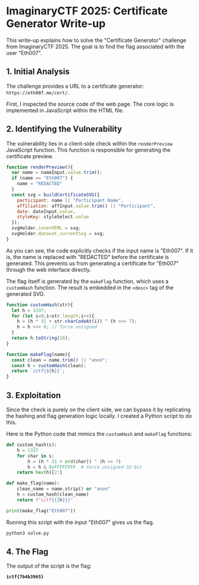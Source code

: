 # ImaginaryCTF 2025: Certificate Generator Write-up

This write-up explains how to solve the "Certificate Generator" challenge from ImaginaryCTF 2025. The goal is to find the flag associated with the user "Eth007".

## 1. Initial Analysis

The challenge provides a URL to a certificate generator: `https://eth007.me/cert/`.

First, I inspected the source code of the web page. The core logic is implemented in JavaScript within the HTML file.

## 2. Identifying the Vulnerability

The vulnerability lies in a client-side check within the `renderPreview` JavaScript function. This function is responsible for generating the certificate preview.

```javascript
function renderPreview(){
  var name = nameInput.value.trim();
  if (name == "Eth007") {
    name = "REDACTED"
  }
  const svg = buildCertificateSVG({
    participant: name || "Participant Name",
    affiliation: affInput.value.trim() || "Participant",
    date: dateInput.value,
    styleKey: styleSelect.value
  });
  svgHolder.innerHTML = svg;
  svgHolder.dataset.currentSvg = svg;
}
```

As you can see, the code explicitly checks if the input name is "Eth007". If it is, the name is replaced with "REDACTED" before the certificate is generated. This prevents us from generating a certificate for "Eth007" through the web interface directly.

The flag itself is generated by the `makeFlag` function, which uses a `customHash` function. The result is embedded in the `<desc>` tag of the generated SVG.

```javascript
function customHash(str){
  let h = 1337;
  for (let i=0;i<str.length;i++){
    h = (h * 31 + str.charCodeAt(i)) ^ (h >>> 7);
    h = h >>> 0; // force unsigned
  }
  return h.toString(16);
}

function makeFlag(name){
  const clean = name.trim() || "anon";
  const h = customHash(clean);
  return `ictf{${h}}`;
}
```

## 3. Exploitation

Since the check is purely on the client side, we can bypass it by replicating the hashing and flag generation logic locally. I created a Python script to do this.

Here is the Python code that mimics the `customHash` and `makeFlag` functions:

```python
def custom_hash(s):
    h = 1337
    for char in s:
        h = (h * 31 + ord(char)) ^ (h >> 7)
        h = h & 0xFFFFFFFF  # force unsigned 32-bit
    return hex(h)[2:]

def make_flag(name):
    clean_name = name.strip() or "anon"
    h = custom_hash(clean_name)
    return f"ictf{{{h}}}"

print(make_flag("Eth007"))
```

Running this script with the input "Eth007" gives us the flag.

```sh
python3 solve.py
```

## 4. The Flag

The output of the script is the flag:

**`ictf{7b4b3965}`**
